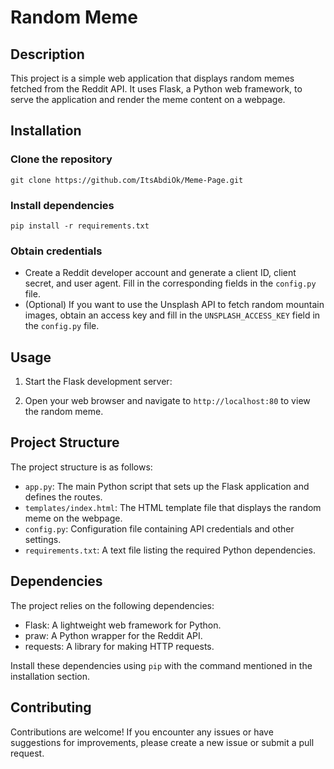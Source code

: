 # Random Meme

## Description
This project is a simple web application that displays random memes fetched from the Reddit API. It uses Flask, a Python web framework, to serve the application and render the meme content on a webpage.

## Installation

### Clone the repository
```git clone https://github.com/ItsAbdiOk/Meme-Page.git```

### Install dependencies
```pip install -r requirements.txt```

### Obtain credentials
- Create a Reddit developer account and generate a client ID, client secret, and user agent. Fill in the corresponding fields in the `config.py` file.
- (Optional) If you want to use the Unsplash API to fetch random mountain images, obtain an access key and fill in the `UNSPLASH_ACCESS_KEY` field in the `config.py` file.

## Usage

1. Start the Flask development server:

2. Open your web browser and navigate to `http://localhost:80` to view the random meme.

## Project Structure

The project structure is as follows:

- `app.py`: The main Python script that sets up the Flask application and defines the routes.
- `templates/index.html`: The HTML template file that displays the random meme on the webpage.
- `config.py`: Configuration file containing API credentials and other settings.
- `requirements.txt`: A text file listing the required Python dependencies.

## Dependencies

The project relies on the following dependencies:

- Flask: A lightweight web framework for Python.
- praw: A Python wrapper for the Reddit API.
- requests: A library for making HTTP requests.

Install these dependencies using `pip` with the command mentioned in the installation section.

## Contributing

Contributions are welcome! If you encounter any issues or have suggestions for improvements, please create a new issue or submit a pull request.

